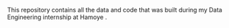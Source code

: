 This repository contains all the data and code that was built during my Data Engineering internship at Hamoye . 
